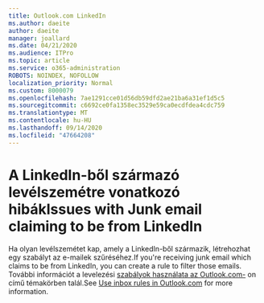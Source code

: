 ```yaml
---
title: Outlook.com LinkedIn
ms.author: daeite
author: daeite
manager: joallard
ms.date: 04/21/2020
ms.audience: ITPro
ms.topic: article
ms.service: o365-administration
ROBOTS: NOINDEX, NOFOLLOW
localization_priority: Normal
ms.custom: 8000079
ms.openlocfilehash: 7ae1291cce01d56db59dfd2ae21ba6a31ef1d5c5
ms.sourcegitcommit: c6692ce0fa1358ec3529e59ca0ecdfdea4cdc759
ms.translationtype: MT
ms.contentlocale: hu-HU
ms.lasthandoff: 09/14/2020
ms.locfileid: "47664208"
---
```

# <a name="issues-with-junk-email-claiming-to-be-from-linkedin"></a><span data-ttu-id="2a745-102">A LinkedIn-ből származó levélszemétre vonatkozó hibák</span><span class="sxs-lookup"><span data-stu-id="2a745-102">Issues with Junk email claiming to be from LinkedIn</span></span>

<span data-ttu-id="2a745-103">Ha olyan levélszemétet kap, amely a LinkedIn-ből származik, létrehozhat egy szabályt az e-mailek szűréséhez.</span><span class="sxs-lookup"><span data-stu-id="2a745-103">If you're receiving junk email which claims to be from LinkedIn, you can create a rule to filter those emails.</span></span>
<span data-ttu-id="2a745-104">További információt a levelezési [szabályok használata az Outlook.com-](https://aka.ms/OutlookComInboxRules) on című témakörben talál.</span><span class="sxs-lookup"><span data-stu-id="2a745-104">See [Use inbox rules in Outlook.com](https://aka.ms/OutlookComInboxRules) for more information.</span></span>


